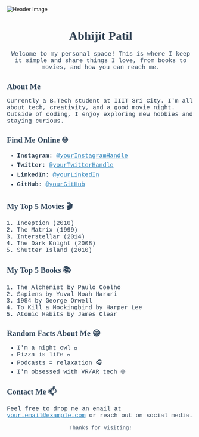 ![Header Image](https://github.com/user-attachments/assets/657233d4-4ea4-4300-a095-30b273524462)

<h1 style="font-family: Georgia, serif; text-align: center;font-size: 32px; color: #2c3e50;">Abhijit Patil</h1>

<p style="font-family: 'Courier New', monospace; text-align: center; font-size: 16px; color: #34495e;">
Welcome to my personal space! This is where I keep it simple and share things I love, from books to movies, and how you can reach me.
</p>

<h2 style="font-family: Georgia, serif; color: #34495e;">About Me 🌱</h2>
<p style="font-family: 'Courier New', monospace; font-size: 16px; color: #2c3e50;">
Currently a B.Tech student at IIIT Sri City. I'm all about tech, creativity, and a good movie night. Outside of coding, I enjoy exploring new hobbies and staying curious.
</p>

<h2 style="font-family: Georgia, serif; color: #34495e;">Find Me Online 🌐</h2>
<ul style="font-family: 'Courier New', monospace; font-size: 16px; color: #2c3e50; line-height: 1.6;">
  <li><strong>Instagram</strong>: <a href="https://instagram.com/yourInstagramHandle" style="color: #2980b9;">@yourInstagramHandle</a></li>
  <li><strong>Twitter</strong>: <a href="https://twitter.com/yourTwitterHandle" style="color: #2980b9;">@yourTwitterHandle</a></li>
  <li><strong>LinkedIn</strong>: <a href="https://linkedin.com/in/yourLinkedIn" style="color: #2980b9;">@yourLinkedIn</a></li>
  <li><strong>GitHub</strong>: <a href="https://github.com/yourGitHub" style="color: #2980b9;">@yourGitHub</a></li>
</ul>

<h2 style="font-family: Georgia, serif; color: #34495e;">My Top 5 Movies 🎬</h2>
<ol style="font-family: 'Courier New', monospace; font-size: 16px; color: #2c3e50;">
  <li>Inception (2010)</li>
  <li>The Matrix (1999)</li>
  <li>Interstellar (2014)</li>
  <li>The Dark Knight (2008)</li>
  <li>Shutter Island (2010)</li>
</ol>

<h2 style="font-family: Georgia, serif; color: #34495e;">My Top 5 Books 📚</h2>
<ol style="font-family: 'Courier New', monospace; font-size: 16px; color: #2c3e50;">
  <li>The Alchemist by Paulo Coelho</li>
  <li>Sapiens by Yuval Noah Harari</li>
  <li>1984 by George Orwell</li>
  <li>To Kill a Mockingbird by Harper Lee</li>
  <li>Atomic Habits by James Clear</li>
</ol>

<h2 style="font-family: Georgia, serif; color: #34495e;">Random Facts About Me 😄</h2>
<ul style="font-family: 'Courier New', monospace; font-size: 16px; color: #2c3e50;">
  <li>I'm a night owl 🌙</li>
  <li>Pizza is life 🍕</li>
  <li>Podcasts = relaxation 🎧</li>
  <li>I'm obsessed with VR/AR tech 🌐</li>
</ul>

<h2 style="font-family: Georgia, serif; color: #34495e;">Contact Me 📫</h2>
<p style="font-family: 'Courier New', monospace; font-size: 16px; color: #2c3e50;">
Feel free to drop me an email at <a href="mailto:your.email@example.com" style="color: #2980b9;">your.email@example.com</a> or reach out on social media.
</p>

<p style="font-family: 'Courier New', monospace; text-align: center; color: #34495e;">Thanks for visiting!</p>
